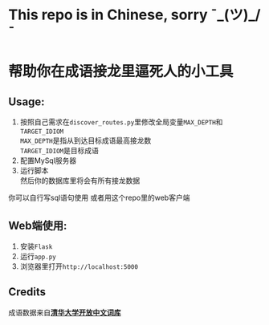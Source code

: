 # This repo is in Chinese, sorry ¯\_(ツ)_/¯
# 帮助你在成语接龙里逼死人的小工具
## Usage:
1. 按照自己需求在`discover_routes.py`里修改全局变量`MAX_DEPTH`和`TARGET_IDIOM`  
`MAX_DEPTH`是指从到达目标成语最高接龙数  
`TARGET_IDIOM`是目标成语
2. 配置MySql服务器
3. 运行脚本  
然后你的数据库里将会有所有接龙数据

你可以自行写sql语句使用 或者用这个repo里的web客户端

## Web端使用:
1. 安装`Flask`
2. 运行`app.py`
3. 浏览器里打开`http://localhost:5000`

## Credits
成语数据来自[**清华大学开放中文词库**](http://thuocl.thunlp.org/ "清华大学开放中文词库")